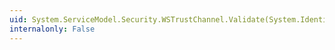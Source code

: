 ```yaml
---
uid: System.ServiceModel.Security.WSTrustChannel.Validate(System.IdentityModel.Protocols.WSTrust.RequestSecurityToken)
internalonly: False
---
```

